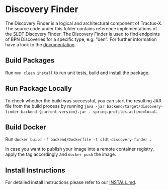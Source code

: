 <!--
    Copyright (c) 2021-2023 Contributors to the Eclipse Foundation

    See the NOTICE file(s) distributed with this work for additional
    information regarding copyright ownership.

    This program and the accompanying materials are made available under the
    terms of the Apache License, Version 2.0 which is available at
    https://www.apache.org/licenses/LICENSE-2.0.

    Unless required by applicable law or agreed to in writing, software
    distributed under the License is distributed on an "AS IS" BASIS, WITHOUT
    WARRANTIES OR CONDITIONS OF ANY KIND, either express or implied. See the
    License for the specific language governing permissions and limitations
    under the License.

    SPDX-License-Identifier: Apache-2.0
-->

# Discovery Finder
The Discovery Finder is a logical and architectural component of Tractus-X. The source code under this folder contains reference implementations of the SLDT Discovery Finder.
The Discovery Finder is used to find endpoints of BPN Discoveries for a specific type, e.g. "oen". For further
information have a look to the [documentation](https://github.com/eclipse-tractusx/sldt-discovery-finder/blob/main/docs/1-introduction-and-goals.md).

## Build Packages
Run `mvn clean install` to run unit tests, build and install the package.

## Run Package Locally
To check whether the build was successful, you can start the resulting JAR file from the build process by running `java -jar backend/target/discovery-finder-backend-{current-version}.jar --spring.profiles.active=local`.

## Build Docker
Run `docker build -f backend/Dockerfile -t sldt-discovery-finder .`

In case you want to publish your image into a remote container registry, apply the tag accordingly and `docker push` the image.

## Install Instructions
For detailed install instructions please refer to our [INSTALL.md](https://github.com/eclipse-tractusx/sldt-discovery-finder/blob/main/INSTALL.md).